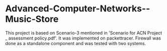 # Advanced-Computer-Networks--Music-Store
This project is based on Scenario-3 mentioned in 'Scenario for ACN Project _ assessment policy.pdf'.
It was implemented on packettracer.
Firewall was done as a standalone component and was tested with two systems.

